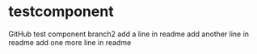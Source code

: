 # testcomponent
GitHub test component
branch2
add a line in readme
add another line in readme
add one more line in readme
